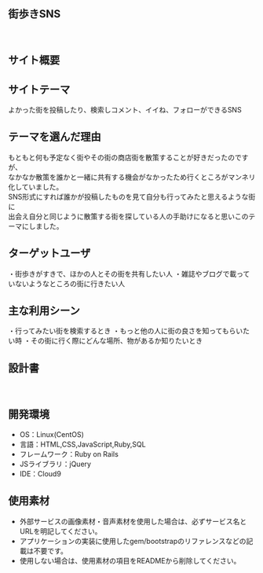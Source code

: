 ## 街歩きSNS
​
## サイト概要
## サイトテーマ

よかった街を投稿したり、検索しコメント、イイね、フォローができるSNS
​
## テーマを選んだ理由

もともと何も予定なく街やその街の商店街を散策することが好きだったのですが、<br>
なかなか散策を誰かと一緒に共有する機会がなかったため行くところがマンネリ化していました。<br>
SNS形式にすれば誰かが投稿したものを見て自分も行ってみたと思えるような街に<br>
出会え自分と同じように散策する街を探している人の手助けになると思いこのテーマにしました。
​
## ターゲットユーザ
・街歩きがすきで、ほかの人とその街を共有したい人
・雑誌やブログで載っていないようなところの街に行きたい人
​
## 主な利用シーン
・行ってみたい街を検索するとき
・もっと他の人に街の良さを知ってもらいたい時
・その街に行く際にどんな場所、物があるか知りたいとき
​
## 設計書
<!--テーマを設定・提出する時点では不要です-->
​
## 開発環境
- OS：Linux(CentOS)
- 言語：HTML,CSS,JavaScript,Ruby,SQL
- フレームワーク：Ruby on Rails
- JSライブラリ：jQuery
- IDE：Cloud9
​
## 使用素材
- 外部サービスの画像素材・音声素材を使用した場合は、必ずサービス名とURLを明記してください。
- アプリケーションの実装に使用したgem/bootstrapのリファレンスなどの記載は不要です。
- 使用しない場合は、使用素材の項目をREADMEから削除してください。